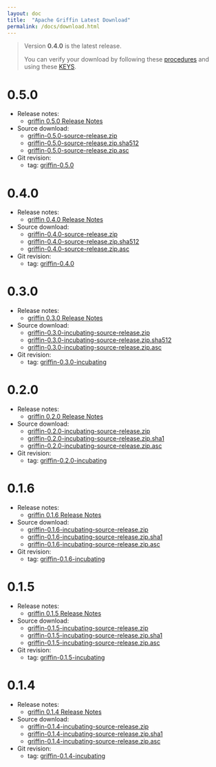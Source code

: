 ```yaml
---
layout: doc
title:  "Apache Griffin Latest Download" 
permalink: /docs/download.html
---
```


> Version **0.4.0** is the latest release.
>
> You can verify your download by following these [procedures](https://www.apache.org/info/verification.html) and using these [KEYS](https://archive.apache.org/dist/griffin/KEYS).

# 0.5.0
* Release notes:
	* [griffin 0.5.0 Release Notes](https://archive.apache.org/dist/griffin/0.5.0/CHANGES.txt)
* Source download:
	* [griffin-0.5.0-source-release.zip](https://archive.apache.org/dist/griffin/0.5.0/griffin-0.5.0-source-release.zip)
	* [griffin-0.5.0-source-release.zip.sha512](https://archive.apache.org/dist/griffin/0.5.0/griffin-0.5.0-source-release.zip.sha512)
	* [griffin-0.5.0-source-release.zip.asc](https://archive.apache.org/dist/griffin/0.5.0/griffin-0.5.0-source-release.zip.asc)
* Git revision:
	* tag: [griffin-0.5.0](https://gitbox.apache.org/repos/asf?p=griffin.git;a=tag;h=refs/tags/griffin-0.5.0)

# 0.4.0
* Release notes:
	* [griffin 0.4.0 Release Notes](https://archive.apache.org/dist/griffin/0.4.0/CHANGES.txt)
* Source download:
	* [griffin-0.4.0-source-release.zip](https://archive.apache.org/dist/griffin/0.4.0/griffin-0.4.0-source-release.zip)
	* [griffin-0.4.0-source-release.zip.sha512](https://archive.apache.org/dist/griffin/0.4.0/griffin-0.4.0-source-release.zip.sha512)
	* [griffin-0.4.0-source-release.zip.asc](https://archive.apache.org/dist/griffin/0.4.0/griffin-0.4.0-source-release.zip.asc)
* Git revision:
	* tag: [griffin-0.4.0](https://gitbox.apache.org/repos/asf?p=griffin.git;a=tag;h=refs/tags/griffin-0.4.0)


# 0.3.0
* Release notes:
	* [griffin 0.3.0 Release Notes](https://archive.apache.org/dist/incubator/griffin/0.3.0-incubating/CHANGES.txt)
* Source download:
	* [griffin-0.3.0-incubating-source-release.zip](https://archive.apache.org/dist/incubator/griffin/0.3.0-incubating/griffin-0.3.0-incubating-source-release.zip)
	* [griffin-0.3.0-incubating-source-release.zip.sha512](https://archive.apache.org/dist/incubator/griffin/0.3.0-incubating/griffin-0.3.0-incubating-source-release.zip.sha512)
	* [griffin-0.3.0-incubating-source-release.zip.asc](https://archive.apache.org/dist/incubator/griffin/0.3.0-incubating/griffin-0.3.0-incubating-source-release.zip.asc)
* Git revision: 
	* tag: [griffin-0.3.0-incubating](https://gitbox.apache.org/repos/asf?p=incubator-griffin.git;a=tag;h=refs/tags/griffin-0.3.0-incubating)


# 0.2.0
* Release notes:
	* [griffin 0.2.0 Release Notes](https://archive.apache.org/dist/incubator/griffin/0.2.0-incubating/CHANGES.txt)
* Source download:
	* [griffin-0.2.0-incubating-source-release.zip](https://archive.apache.org/dist/incubator/griffin/0.2.0-incubating/griffin-0.2.0-incubating-source-release.zip)
	* [griffin-0.2.0-incubating-source-release.zip.sha1](https://archive.apache.org/dist/incubator/griffin/0.2.0-incubating/griffin-0.2.0-incubating-source-release.zip.sha1)
	* [griffin-0.2.0-incubating-source-release.zip.asc](https://archive.apache.org/dist/incubator/griffin/0.2.0-incubating/griffin-0.2.0-incubating-source-release.zip.asc)
* Git revision: 
	* tag: [griffin-0.2.0-incubating](https://gitbox.apache.org/repos/asf?p=incubator-griffin.git;a=tag;h=refs/tags/griffin-0.2.0-incubating)

# 0.1.6
* Release notes:
	* [griffin 0.1.6 Release Notes](https://archive.apache.org/dist/incubator/griffin/0.1.6-incubating/CHANGES.txt)
* Source download:
	* [griffin-0.1.6-incubating-source-release.zip](https://archive.apache.org/dist/incubator/griffin/0.1.6-incubating/griffin-0.1.6-incubating-source-release.zip)
	* [griffin-0.1.6-incubating-source-release.zip.sha1](https://archive.apache.org/dist/incubator/griffin/0.1.6-incubating/griffin-0.1.6-incubating-source-release.zip.sha1)
	* [griffin-0.1.6-incubating-source-release.zip.asc](https://archive.apache.org/dist/incubator/griffin/0.1.6-incubating/griffin-0.1.6-incubating-source-release.zip.asc)
* Git revision: 
	* tag: [griffin-0.1.6-incubating](https://gitbox.apache.org/repos/asf?p=incubator-griffin.git;a=tag;h=refs/tags/griffin-0.1.6-incubating)

# 0.1.5
* Release notes:
	* [griffin 0.1.5 Release Notes](https://archive.apache.org/dist/incubator/griffin/0.1.5-incubating/CHANGES.txt)
* Source download:
	* [griffin-0.1.5-incubating-source-release.zip](https://archive.apache.org/dist/incubator/griffin/0.1.5-incubating/griffin-parent-0.1.5-incubating-source-release.zip)
	* [griffin-0.1.5-incubating-source-release.zip.sha1](https://archive.apache.org/dist/incubator/griffin/0.1.5-incubating/griffin-parent-0.1.5-incubating-source-release.zip.sha1)
	* [griffin-0.1.5-incubating-source-release.zip.asc](https://archive.apache.org/dist/incubator/griffin/0.1.5-incubating/griffin-parent-0.1.5-incubating-source-release.zip.asc)
* Git revision: 
	* tag: [griffin-0.1.5-incubating](https://gitbox.apache.org/repos/asf?p=incubator-griffin.git;a=tag;h=refs/tags/griffin-0.1.5-incubating)

# 0.1.4
* Release notes:
	* [griffin 0.1.4 Release Notes](https://archive.apache.org/dist/incubator/griffin/0.1.4-incubating/CHANGES.txt)
* Source download:
	* [griffin-0.1.4-incubating-source-release.zip](https://archive.apache.org/dist/incubator/griffin/0.1.4-incubating/griffin-0.1.4-incubating-source-release.zip)
	* [griffin-0.1.4-incubating-source-release.zip.sha1](https://archive.apache.org/dist/incubator/griffin/0.1.4-incubating/griffin-0.1.4-incubating-source-release.zip.sha1)
	* [griffin-0.1.4-incubating-source-release.zip.asc](https://archive.apache.org/dist/incubator/griffin/0.1.4-incubating/griffin-0.1.4-incubating-source-release.zip.asc)
* Git revision: 
	* tag: [griffin-0.1.4-incubating](https://gitbox.apache.org/repos/asf?p=incubator-griffin.git;a=tag;h=refs/tags/griffin-0.1.4-incubating)
